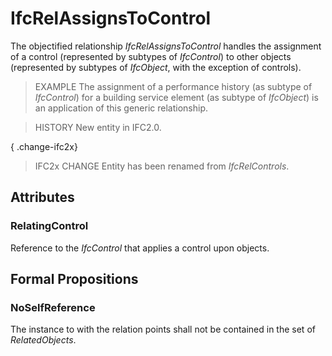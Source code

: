 # IfcRelAssignsToControl

The objectified relationship _IfcRelAssignsToControl_ handles the assignment of a control (represented by subtypes of _IfcControl_) to other objects (represented by subtypes of _IfcObject_, with the exception of controls).<!-- end of definition -->

> EXAMPLE  The assignment of a performance history (as subtype of _IfcControl_) for a building service element (as subtype of _IfcObject_) is an application of this generic relationship.

> HISTORY  New entity in IFC2.0.

{ .change-ifc2x}
> IFC2x CHANGE Entity has been renamed from _IfcRelControls_.

## Attributes

### RelatingControl
Reference to the _IfcControl_ that applies a control upon objects.

## Formal Propositions

### NoSelfReference
The instance to with the relation points shall not be contained in the set of _RelatedObjects_.
